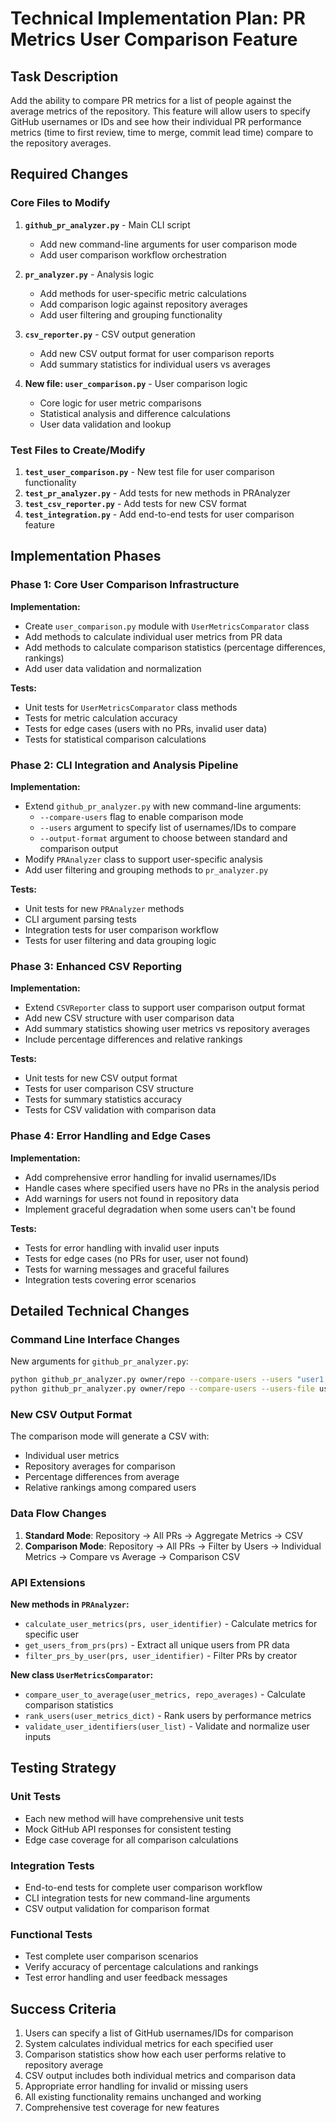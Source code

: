 # Technical Implementation Plan: PR Metrics User Comparison Feature

## Task Description

Add the ability to compare PR metrics for a list of people against the average metrics of the repository. This feature
will allow users to specify GitHub usernames or IDs and see how their individual PR performance metrics (time to first
review, time to merge, commit lead time) compare to the repository averages.

## Required Changes

### Core Files to Modify

1. **`github_pr_analyzer.py`** - Main CLI script

   - Add new command-line arguments for user comparison mode
   - Add user comparison workflow orchestration

2. **`pr_analyzer.py`** - Analysis logic

   - Add methods for user-specific metric calculations
   - Add comparison logic against repository averages
   - Add user filtering and grouping functionality

3. **`csv_reporter.py`** - CSV output generation

   - Add new CSV output format for user comparison reports
   - Add summary statistics for individual users vs averages

4. **New file: `user_comparison.py`** - User comparison logic
   - Core logic for user metric comparisons
   - Statistical analysis and difference calculations
   - User data validation and lookup

### Test Files to Create/Modify

1. **`test_user_comparison.py`** - New test file for user comparison functionality
2. **`test_pr_analyzer.py`** - Add tests for new methods in PRAnalyzer
3. **`test_csv_reporter.py`** - Add tests for new CSV format
4. **`test_integration.py`** - Add end-to-end tests for user comparison feature

## Implementation Phases

### Phase 1: Core User Comparison Infrastructure

**Implementation:**

- Create `user_comparison.py` module with `UserMetricsComparator` class
- Add methods to calculate individual user metrics from PR data
- Add methods to calculate comparison statistics (percentage differences, rankings)
- Add user data validation and normalization

**Tests:**

- Unit tests for `UserMetricsComparator` class methods
- Tests for metric calculation accuracy
- Tests for edge cases (users with no PRs, invalid user data)
- Tests for statistical comparison calculations

### Phase 2: CLI Integration and Analysis Pipeline

**Implementation:**

- Extend `github_pr_analyzer.py` with new command-line arguments:
  - `--compare-users` flag to enable comparison mode
  - `--users` argument to specify list of usernames/IDs to compare
  - `--output-format` argument to choose between standard and comparison output
- Modify `PRAnalyzer` class to support user-specific analysis
- Add user filtering and grouping methods to `pr_analyzer.py`

**Tests:**

- Unit tests for new `PRAnalyzer` methods
- CLI argument parsing tests
- Integration tests for user comparison workflow
- Tests for user filtering and data grouping logic

### Phase 3: Enhanced CSV Reporting

**Implementation:**

- Extend `CSVReporter` class to support user comparison output format
- Add new CSV structure with user comparison data
- Add summary statistics showing user metrics vs repository averages
- Include percentage differences and relative rankings

**Tests:**

- Unit tests for new CSV output format
- Tests for user comparison CSV structure
- Tests for summary statistics accuracy
- Tests for CSV validation with comparison data

### Phase 4: Error Handling and Edge Cases

**Implementation:**

- Add comprehensive error handling for invalid usernames/IDs
- Handle cases where specified users have no PRs in the analysis period
- Add warnings for users not found in repository data
- Implement graceful degradation when some users can't be found

**Tests:**

- Tests for error handling with invalid user inputs
- Tests for edge cases (no PRs for user, user not found)
- Tests for warning messages and graceful failures
- Integration tests covering error scenarios

## Detailed Technical Changes

### Command Line Interface Changes

New arguments for `github_pr_analyzer.py`:

```bash
python github_pr_analyzer.py owner/repo --compare-users --users "user1,user2,user3"
python github_pr_analyzer.py owner/repo --compare-users --users-file users.txt
```

### New CSV Output Format

The comparison mode will generate a CSV with:

- Individual user metrics
- Repository averages for comparison
- Percentage differences from average
- Relative rankings among compared users

### Data Flow Changes

1. **Standard Mode**: Repository → All PRs → Aggregate Metrics → CSV
2. **Comparison Mode**: Repository → All PRs → Filter by Users → Individual Metrics → Compare vs Average → Comparison
   CSV

### API Extensions

**New methods in `PRAnalyzer`:**

- `calculate_user_metrics(prs, user_identifier)` - Calculate metrics for specific user
- `get_users_from_prs(prs)` - Extract all unique users from PR data
- `filter_prs_by_user(prs, user_identifier)` - Filter PRs by creator

**New class `UserMetricsComparator`:**

- `compare_user_to_average(user_metrics, repo_averages)` - Calculate comparison statistics
- `rank_users(user_metrics_dict)` - Rank users by performance metrics
- `validate_user_identifiers(user_list)` - Validate and normalize user inputs

## Testing Strategy

### Unit Tests

- Each new method will have comprehensive unit tests
- Mock GitHub API responses for consistent testing
- Edge case coverage for all comparison calculations

### Integration Tests

- End-to-end tests for complete user comparison workflow
- CLI integration tests for new command-line arguments
- CSV output validation for comparison format

### Functional Tests

- Test complete user comparison scenarios
- Verify accuracy of percentage calculations and rankings
- Test error handling and user feedback messages

## Success Criteria

1. Users can specify a list of GitHub usernames/IDs for comparison
2. System calculates individual metrics for each specified user
3. Comparison statistics show how each user performs relative to repository average
4. CSV output includes both individual metrics and comparison data
5. Appropriate error handling for invalid or missing users
6. All existing functionality remains unchanged and working
7. Comprehensive test coverage for new features

